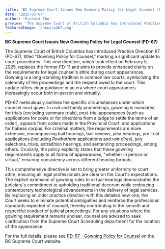 ```yaml
---
title: 'BC Supreme Court Issues New Gowning Policy for Legal Counsel (PD-67)'
date: '2025-05-07'
author: 'Richard Zhu'
preview: 'The Supreme Court of British Columbia has introduced Practice Direction 67 (PD-67), titled "Gowning Policy for Counsel," marking a significant update to court procedures...'
featuredImage: '/news/pd67.png'
---
```


**BC Supreme Court Issues New Gowning Policy for Legal Counsel (PD-67)**

The Supreme Court of British Columbia has introduced Practice Direction 67 (PD-67), titled "Gowning Policy for Counsel," marking a significant update to court procedures. This new directive, which took effect on February 5, 2025, replaces the former PD-11 and aims to provide enhanced clarity on the requirements for legal counsel's attire during court appearances. Gowning is a long-standing tradition in common law courts, symbolizing the solemnity of the proceedings and the respect owed to the court. This update offers clear guidance in an era where court appearances increasingly occur both in-person and virtually.

PD-67 meticulously outlines the specific circumstances under which counsel must gown. In civil and family proceedings, gowning is mandated for trials (excluding summary trials), post-trial appearances (such as applications for costs or for directions from a judge to settle the terms of an order), appeals from orders made in the Provincial Court, and applications for habeas corpus. For criminal matters, the requirements are more extensive, encompassing bail hearings, bail reviews, plea hearings, pre-trial applications (including *Rowbotham* applications and *voir dires*), jury selections, trials, extradition hearings, and sentencing proceedings, among others. Crucially, the policy explicitly states that these gowning requirements apply to all forms of appearances, "whether in person or virtual," ensuring consistency across different hearing formats.

This comprehensive directive is set to bring greater uniformity to court attire, ensuring all legal professionals are clear on the Court's expectations. The explicit extension of gowning rules to virtual hearings demonstrates the judiciary's commitment to upholding traditional decorum while embracing contemporary technological advancements in the delivery of legal services. By replacing an older practice direction with this detailed new one, the Court seeks to eliminate potential ambiguities and reinforce the professional standards expected of counsel, thereby contributing to the smooth and respectful conduct of judicial proceedings. For any situations where the gowning requirement remains unclear, counsel are advised to seek clarification from the Supreme Court Scheduling department for the location of the appearance.

For the full details, please see [PD-67 \- Gowning Policy for Counsel](https://www.bccourts.ca/supreme_court/practice_and_procedure/practice_directions/civil/PD-67_Gowning_Policy_for_Counsel.pdf) on the BC Supreme Court website.
